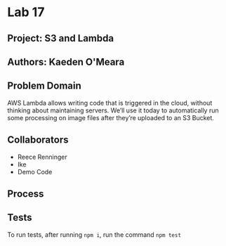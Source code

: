 # Lab 17

## Project: S3 and Lambda

## Authors: Kaeden O'Meara

## Problem Domain

AWS Lambda allows writing code that is triggered in the cloud, without thinking about maintaining servers. We’ll use it today to automatically run some processing on image files after they’re uploaded to an S3 Bucket.


## Collaborators

- Reece Renninger
- Ike
- Demo Code

## Process

## Tests

To run tests, after running `npm i`, run the command `npm test`
